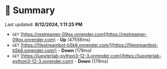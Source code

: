 # 📖 Summary
Last updated: **8/12/2024, 1:11:25 PM**

- `GET` [https://restreamer-09gx.onrender.com](https://restreamer-09gx.onrender.com) - **Up** (47556ms)
- `GET` [https://filestreambot-b5k6.onrender.com/](https://filestreambot-b5k6.onrender.com/) - **Down** (179ms)
- `GET` [https://jupyterlab-python3-12-3.onrender.com](https://jupyterlab-python3-12-3.onrender.com) - **Down** (179ms)
